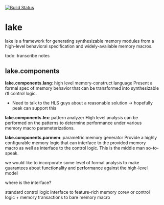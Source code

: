 [![Build Status](https://travis-ci.com/StanfordAHA/lake.svg?branch=master)](https://travis-ci.com/StanfordAHA/lake)

# lake
lake is a framework for generating synthesizable memory modules from a high-level behavioral specification and widely-available memory macros.

todo: transcribe notes

## lake.components

**lake.components.lang**: high level memory-construct language
  Present a formal spec of memory behavior that can be transformed into synthesizable rtl control logic. 
  * Need to talk to the HLS guys about a reasonable solution -> hopefully peak can support this
  
**lake.components.lex**: pattern analyzer
  High level analysis can be performed on the patterns to determine performance under various memory macro parameterizations.
 
**lake.components.parmem**: parametric memory generator
  Provide a highly configurable memory logic that can interface to the provided memory macro as well as 
  interface to the control logic. This is the middle man so-to-speak. 
  
we would like to incorporate some level of formal analysis to make guarantees about functionality and performance against the high-level model

where is the interface?

standard control logic interface to feature-rich memory corev
or
control logic + memory transactions to bare memory macro
